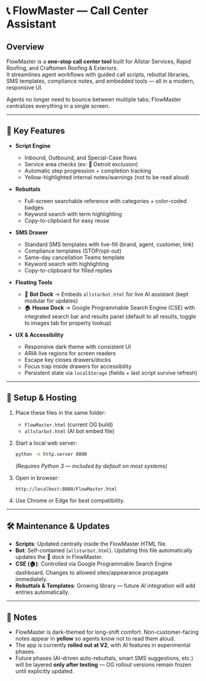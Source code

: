 # 📞 FlowMaster — Call Center Assistant

## Overview
FlowMaster is a **one-stop call center tool** built for Allstar Services, Rapid Roofing, and Craftsmen Roofing & Exteriors.  
It streamlines agent workflows with guided call scripts, rebuttal libraries, SMS templates, compliance notes, and embedded tools — all in a modern, responsive UI.  

Agents no longer need to bounce between multiple tabs; FlowMaster centralizes everything in a single screen.

---

## 🔑 Key Features
- **Script Engine**
  - Inbound, Outbound, and Special-Case flows  
  - Service area checks (ex: 🚫 Detroit exclusion)  
  - Automatic step progression + completion tracking  
  - Yellow-highlighted internal notes/warnings (not to be read aloud)

- **Rebuttals**
  - Full-screen searchable reference with categories + color-coded badges  
  - Keyword search with term highlighting  
  - Copy-to-clipboard for easy reuse  

- **SMS Drawer**
  - Standard SMS templates with live-fill (brand, agent, customer, link)  
  - Compliance templates (STOP/opt-out)  
  - Same-day cancellation Teams template  
  - Keyword search with highlighting  
  - Copy-to-clipboard for filled replies  

- **Floating Tools**
  - 🤖 **Bot Dock** → Embeds `allstarbot.html` for live AI assistant (kept modular for updates)  
  - 🏠 **House Dock** → Google Programmable Search Engine (CSE) with integrated search bar and results panel (default to all results, toggle to images tab for property lookup)

- **UX & Accessibility**
  - Responsive dark theme with consistent UI  
  - ARIA live regions for screen readers  
  - Escape key closes drawers/docks  
  - Focus trap inside drawers for accessibility  
  - Persistent state via `localStorage` (fields + last script survive refresh)

---

## 🚀 Setup & Hosting
1. Place these files in the same folder:  
   - `FlowMaster.html` (current OG build)  
   - `allstarbot.html` (AI bot embed file)  

2. Start a local web server:
   ```bash
   python -m http.server 8080
   ```
   _(Requires Python 3 — included by default on most systems)_

3. Open in browser:
   ```
   http://localhost:8080/FlowMaster.html
   ```

4. Use Chrome or Edge for best compatibility.

---

## 🛠 Maintenance & Updates
- **Scripts**: Updated centrally inside the FlowMaster HTML file.  
- **Bot**: Self-contained (`allstarbot.html`). Updating this file automatically updates the 🤖 dock in FlowMaster.  
- **CSE (🏠)**: Controlled via Google Programmable Search Engine dashboard. Changes to allowed sites/appearance propagate immediately.  
- **Rebuttals & Templates**: Growing library — future AI integration will add entries automatically.  

---

## 📌 Notes
- FlowMaster is dark-themed for long-shift comfort. Non-customer-facing notes appear in **yellow** so agents know not to read them aloud.  
- The app is currently **rolled out at V2**, with AI features in experimental phases.  
- Future phases (AI-driven auto-rebuttals, smart SMS suggestions, etc.) will be layered **only after testing** — OG rollout versions remain frozen until explicitly updated.  
